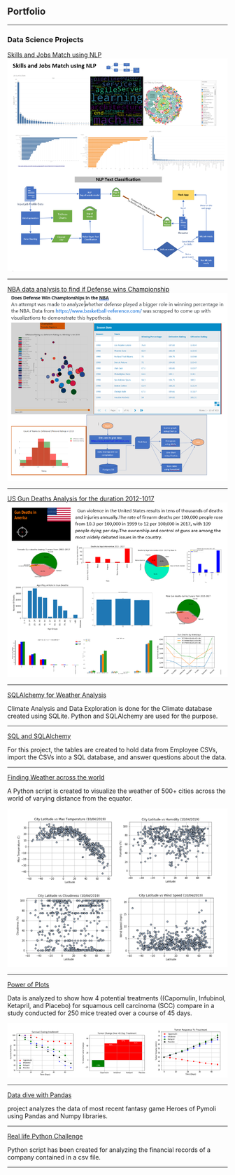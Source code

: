 ## Portfolio

---

### Data Science Projects

[Skills and Jobs Match using NLP ](https://github.com/SharmaBhumi/ML_Skills_Match)
<img src="images/NLP Text classification.PNG?raw=true"/>

---
[NBA data analysis to find if Defense wins Championship ](https://sharmabhumi.github.io/Project-02-NBA-Analysis/)
<img src="images/NBA Analysis.PNG?raw=true"/>

---
[US Gun Deaths Analysis for the duration 2012-1017 ](https://github.com/SharmaBhumi/Project-1)
<img src="images/gun_violence_analysis.PNG?raw=true"/>

----
[SQLAlchemy for Weather Analysis](https://sharmabhumi.github.io/sqlalchemy-challenge/)
<p>Climate Analysis and Data Exploration is done for the Climate database created using SQLite. Python and SQLAlchemy are used for the purpose.</p>

----
[SQL and SQLAlchemy](https://sharmabhumi.github.io/sql-challenge/)
<p>For this project, the tables are created to hold data from Employee CSVs, import the CSVs into a SQL database, and answer questions about the data.</p>

----
[Finding Weather across the world](https://sharmabhumi.github.io/Python_API_Challenge/)
<p>A Python script is created to visualize the weather of 500+ cities across the world of varying distance from the equator.</p>
<img src="images/weatherpy_python_api.PNG?raw=true"/>

---
[Power of Plots](https://sharmabhumi.github.io/MatPlotLib/)
<p> Data is analyzed to show how 4 potential treatments ((Capomulin, Infubinol, Ketapril, and Placebo) for squamous cell carcinoma (SCC) compare in a study conducted for 250 mice treated over a course of 45 days. </p>
<img src="images/matplotlib_captures.PNG?raw=true"/>

---
[Data dive with Pandas ](https://sharmabhumi.github.io/pandas_challenge/)
<p>project analyzes the data of most recent fantasy game Heroes of Pymoli using Pandas and Numpy libraries.</p>

---
[Real life Python Challenge](https://sharmabhumi.github.io/python-challenge/)
<p>Python script has been created for analyzing the financial records of a company contained in a csv file.</p>

---
